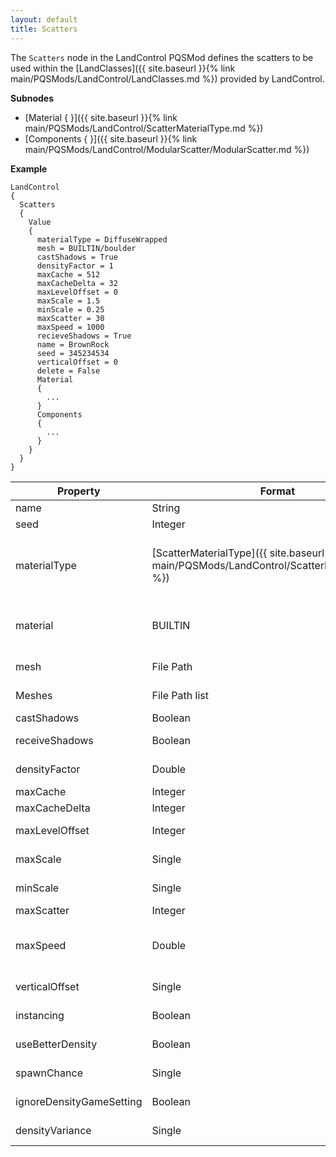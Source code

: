 ```yaml
---
layout: default
title: Scatters
---
```


The `Scatters` node in the LandControl PQSMod defines the scatters to be used within the [LandClasses]({{ site.baseurl }}{% link main/PQSMods/LandControl/LandClasses.md %}) provided by LandControl.

**Subnodes**
* [Material { }]({{ site.baseurl }}{% link main/PQSMods/LandControl/ScatterMaterialType.md %})
* [Components { }]({{ site.baseurl }}{% link main/PQSMods/LandControl/ModularScatter/ModularScatter.md %})

**Example**
```
LandControl
{
  Scatters
  {
    Value
    {
      materialType = DiffuseWrapped
      mesh = BUILTIN/boulder
      castShadows = True
      densityFactor = 1
      maxCache = 512
      maxCacheDelta = 32
      maxLevelOffset = 0
      maxScale = 1.5
      minScale = 0.25
      maxScatter = 30
      maxSpeed = 1000
      recieveShadows = True
      name = BrownRock
      seed = 345234534
      verticalOffset = 0
      delete = False
      Material
      {
        ...
      }
      Components
      {
        ...
      }
    }
  }
}
```

|Property|Format|Description|
|--------|------|-----------|
|name|String|The name of the scatter|
|seed|Integer|The random seed for scatter distribution.|
|materialType|[ScatterMaterialType]({{ site.baseurl }}{% link main/PQSMods/LandControl/ScatterMaterialType.md %})|The type of the material of the scatter. Valid options can be found on the [ScatterMaterialType]({{ site.baseurl }}{% link main/PQSMods/LandControl/ScatterMaterialType.md %}) page.
|material|BUILTIN|Stock material to use instead of specifying a materialType and Material { }. Avoid using this! Will not work in conjunction with the materialType and Material { }.|
|mesh|File Path|The path to an .obj file that contains the scatter's mesh.|
|Meshes|File Path list|A list of file paths to be used as meshes. Discouraged because format is unknown for now.|
|castShadows|Boolean|Whether the scatter should cast shadows.|
|receiveShadows|Boolean|Whether the scatter should receive shadows - i.e., have shadows casted upon it.|
|densityFactor|Double|Should be set to 1, unless working with extremely small bodies? Use is unknown.|
|maxCache|Integer|Maximum amount of scatters to cache at any time?|
|maxCacheDelta|Integer|Change in amount of scatters cached?|
|maxLevelOffset|Integer|The max offset from the PQS level? (the ones controlled by `minLevel` and `maxLevel`)|
|maxScale|Single|The maximum scale multiplier for the size of the scatter.|
|minScale|Single|The minimum scale multiplier for the size of the scatter.|
|maxScatter|Integer|Maximum number of scatters rendered?|
|maxSpeed|Double|Affects frequency of scatter spawns. Main use unknown, could be a misspelling of `maxSpread`. Possibly the max speed a craft can travel at to render the scatter.|
|verticalOffset|Single|Offset from the ground to allow floating and underground scatters.|
|instancing|Boolean|Whether to instance the material, presumably to create better performance?|
|useBetterDensity|Boolean|Whether to use an alternate method of density calculation?|
|spawnChance|Single|The chance of spawning each scatter. Scale of units unknown.|
|ignoreDensityGameSetting|Boolean|Whether to ignore the game setting that controls scatter density.|
|densityVariance|Single|The variance between allowed densities. Can be used for uneven distribution of scatters.|
